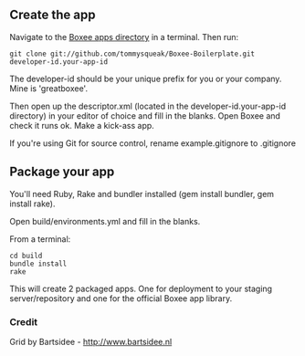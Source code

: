 ## Create the app

Navigate to the [Boxee apps directory](http://developer.boxee.tv/Applications#UserData.2FApps_Locations) in a terminal. Then run:

	git clone git://github.com/tommysqueak/Boxee-Boilerplate.git developer-id.your-app-id

The developer-id should be your unique prefix for you or your company. Mine is 'greatboxee'.

Then open up the descriptor.xml (located in the developer-id.your-app-id directory) in your editor of choice and fill in the blanks. Open Boxee and check it runs ok. Make a kick-ass app.

If you're using Git for source control, rename example.gitignore to .gitignore

## Package your app

You'll need Ruby, Rake and bundler installed (gem install bundler, gem install rake).

Open build/environments.yml and fill in the blanks.

From a terminal:
	
	cd build
	bundle install
	rake

This will create 2 packaged apps. One for deployment to your staging server/repository and one for the official Boxee app library.

### Credit
Grid by Bartsidee - http://www.bartsidee.nl